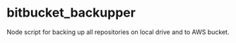 # bitbucket_backupper
Node script for backing up all repositories on local drive and to AWS bucket.
